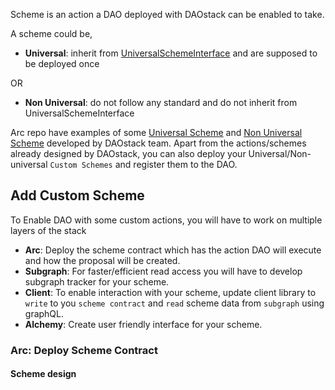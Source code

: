 Scheme is an action a DAO deployed with DAOstack can be enabled to take.

A scheme could be,

  - **Universal**: inherit from [UniversalSchemeInterface](https://github.com/daostack/arc/blob/master/contracts/universalSchemes/UniversalSchemeInterface.sol) and are supposed to be deployed once

  OR

  - **Non Universal**: do not follow any standard and do not inherit from UniversalSchemeInterface

Arc repo have examples of some [Universal Scheme]("https://github.com/daostack/arc/tree/master/contracts/universalSchemes") and [Non Universal Scheme](https://github.com/daostack/arc/tree/master/contracts/schemes) developed by DAOstack team. Apart from the actions/schemes already designed by DAOstack, you can also deploy your Universal/Non-universal `Custom Schemes` and register them to the DAO.

## Add Custom Scheme

To Enable DAO with some custom actions, you will have to work on multiple layers of the stack

  - **Arc**: Deploy the scheme contract which has the action DAO will execute and how the proposal will be created.
  - **Subgraph**: For faster/efficient read access you will have to develop subgraph tracker for your scheme.
  - **Client**: To enable interaction with your scheme, update client library to `write` to you `scheme contract` and `read` scheme data from `subgraph` using graphQL.
  - **Alchemy**: Create user friendly interface for your scheme.

### Arc: Deploy Scheme Contract

#### Scheme design
